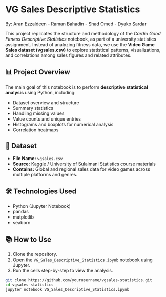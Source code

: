 # VG Sales Descriptive Statistics

By: Aran Ezzaldeen - Raman Bahadin - Shad Omed - Dyako Sardar

This project replicates the structure and methodology of the *Cardio Good Fitness Descriptive Statistics* notebook, as part of a university statistics assignment. Instead of analyzing fitness data, we use the **Video Game Sales dataset (vgsales.csv)** to explore statistical patterns, visualizations, and correlations among sales figures and related attributes.

## 📊 Project Overview

The main goal of this notebook is to perform **descriptive statistical analysis** using Python, including:

- Dataset overview and structure
- Summary statistics
- Handling missing values
- Value counts and unique entries
- Histograms and boxplots for numerical analysis
- Correlation heatmaps

## 📁 Dataset

- **File Name:** `vgsales.csv`
- **Source:** Kaggle / University of Sulaimani Statistics course materials
- **Contains:** Global and regional sales data for video games across multiple platforms and genres.

## 🛠️ Technologies Used

- Python (Jupyter Notebook)
- pandas
- matplotlib
- seaborn

## 📚 How to Use

1. Clone the repository.
2. Open the `VG_Sales_Descriptive_Statistics.ipynb` notebook using Jupyter.
3. Run the cells step-by-step to view the analysis.

```bash
git clone https://github.com/yourusername/vgsales-statistics.git
cd vgsales-statistics
jupyter notebook VG_Sales_Descriptive_Statistics.ipynb

